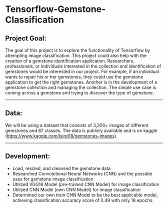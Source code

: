 # Tensorflow-Gemstone-Classification

## Project Goal:
The goal of this project is to explore the functionality of Tensorflow by attempting image classification. This project could also help with the creation of a gemstone identification application. Researchers, professionals, or individuals interested in the collection and identification of gemstones would be interested in our project. For example, if an individual wants to repair his or her gemstones, they could use the gemstone application to get the right gemstones. Another is in the development of a gemstone collection and managing the collection. The simple use case is coming across a gemstone and trying to discover the type of gemstone.

---

## Data:
We will be using a dataset that consists of 3,200+ images of different gemstones and 87 classes. The data is publicly available and is on kaggle (https://www.kaggle.com/lsind18/gemstones-images).

---

## Development:
- Load, resized, and cleansed the gemstone data
- Researched Convolutional Neural Networks (CNN) and the possible uses for gemstone image classification
- Utilized VGG16 Model (pre-trained CNN Model) for image classification
- Utilized CNN Model (own CNN Model) for image classification
- Determined our own train CNN Model to be the best applicable model, achieving classification accuracy score of 0.49 with only 18 epochs.
